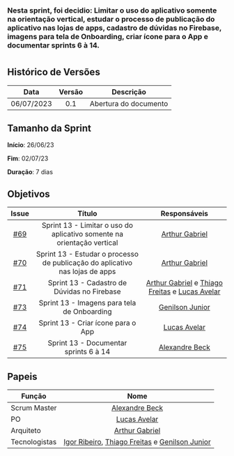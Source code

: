 ### Nesta sprint, foi decidio: Limitar o uso do aplicativo somente na orientação vertical, estudar o processo de publicação do aplicativo nas lojas de apps, cadastro de dúvidas no Firebase, imagens para tela de Onboarding, criar ícone para o App e documentar sprints 6 à 14.

#

## Histórico de Versões

|    Data    | Versão |       Descrição       |
| :--------: | :----: | :-------------------: |
| 06/07/2023 |  0.1   | Abertura do documento |

## Tamanho da Sprint

**Início**: 26/06/23

**Fim**: 02/07/23

**Duração**: 7 dias

## Objetivos

|                             Issue                              |                                    Título                                    |                                                                          Responsáveis                                                                          |
| :------------------------------------------------------------: | :--------------------------------------------------------------------------: | :------------------------------------------------------------------------------------------------------------------------------------------------------------: |
| [#69](https://github.com/fga-eps-mds/2023.1-GuiaUnB/issues/69) |    Sprint 13 - Limitar o uso do aplicativo somente na orientação vertical    |                                                      [Arthur Gabriel](https://github.com/ArthurGabrieel)                                                       |
| [#70](https://github.com/fga-eps-mds/2023.1-GuiaUnB/issues/70) | Sprint 13 - Estudar o processo de publicação do aplicativo nas lojas de apps |                                                      [Arthur Gabriel](https://github.com/ArthurGabrieel)                                                       |
| [#71](https://github.com/fga-eps-mds/2023.1-GuiaUnB/issues/71) |                 Sprint 13 - Cadastro de Dúvidas no Firebase                  | [Arthur Gabriel](https://github.com/ArthurGabrieel) e [Thiago Freitas](https://github.com/thiagorfreitas) e [Lucas Avelar](https://github.com/LucasAvelar2711) |
| [#73](https://github.com/fga-eps-mds/2023.1-GuiaUnB/issues/73) |                 Sprint 13 - Imagens para tela de Onboarding                  |                                                   [Genilson Junior](https://github.com/GenilsonJunior99006)                                                    |
| [#74](https://github.com/fga-eps-mds/2023.1-GuiaUnB/issues/74) |                      Sprint 13 - Criar ícone para o App                      |                                                       [Lucas Avelar](https://github.com/LucasAvelar2711)                                                       |
| [#75](https://github.com/fga-eps-mds/2023.1-GuiaUnB/issues/75) |                    Sprint 13 - Documentar sprints 6 à 14                     |                                                          [Alexandre Beck](https://github.com/zzzBECK)                                                          |

## Papeis

| Função        |                                                                               Nome                                                                               |
| ------------- | :--------------------------------------------------------------------------------------------------------------------------------------------------------------: |
| Scrum Master  |                                                           [Alexandre Beck](https://github.com/zzzBECK)                                                           |
| PO            |                                                        [Lucas Avelar](https://github.com/LucasAvelar2711)                                                        |
| Arquiteto     |                                                       [Arthur Gabriel](https://github.com/ArthurGabrieel)                                                        |
| Tecnologistas | [Igor Ribeiro](https://github.com/igor-ribeir0), [Thiago Freitas](https://github.com/thiagorfreitas) e [Genilson Junior](https://github.com/GenilsonJunior99006) |
